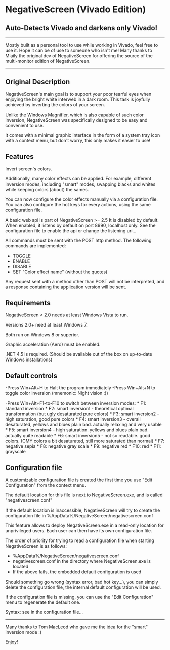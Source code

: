 # NegativeScreen (Vivado Edition) #

## Auto-Detects Vivado and darkens only Vivado! 

***

Mostly built as a personal tool to use while working in Vivado, feel free to use it. Hope it can be of use to someone who isn't me!
Many thanks to Mlaily the original dev of NegativeScreen for offering the source of the multi-monitor edition of NegativeScreen.

***

## Original Description

NegativeScreen's main goal is to support your poor tearful eyes when enjoying the bright white interweb in a dark room.
This task is joyfully achieved by inverting the colors of your screen.

Unlike the Windows Magnifier, which is also capable of such color inversion,
NegativeScreen was specifically designed to be easy and convenient to use.

It comes with a minimal graphic interface in the form of a system tray icon with a context menu,
but don't worry, this only makes it easier to use!


## Features

Invert screen's colors.

Additionally, many color effects can be applied.
For example, different inversion modes, including "smart" modes,
swapping blacks and whites while keeping colors (about) the sames.

You can now configure the color effects manually via a configuration file.
You can also configure the hot keys for every actions, using the same configuration file.

A basic web api is part of NegativeScreen >= 2.5
It is disabled by default. When enabled, it listens by default on port 8990, localhost only.
See the configuration file to enable the api or change the listening uri...

All commands must be sent with the POST http method.
The following commands are implemented:
- TOGGLE
- ENABLE
- DISABLE
- SET "Color effect name" (without the quotes)

Any request sent with a method other than POST will not be interpreted,
and a response containing the application version will be sent.


## Requirements

NegativeScreen < 2.0 needs at least Windows Vista to run.

Versions 2.0+ need at least Windows 7.

Both run on Windows 8 or superior.

Graphic acceleration (Aero) must be enabled.

.NET 4.5 is required. (Should be available out of the box on up-to-date Windows installations)


## Default controls

-Press Win+Alt+H to Halt the program immediately
-Press Win+Alt+N to toggle color inversion (mnemonic: Night vision :))

-Press Win+Alt+F1-to-F10 to switch between inversion modes:
	* F1: standard inversion
	* F2: smart inversion1 - theoretical optimal transformation (but ugly desaturated pure colors)
	* F3: smart inversion2 - high saturation, good pure colors
	* F4: smart inversion3 - overall desaturated, yellows and blues plain bad. actually relaxing and very usable
	* F5: smart inversion4 - high saturation. yellows and blues  plain bad. actually quite readable
	* F6: smart inversion5 - not so readable. good colors. (CMY colors a bit desaturated, still more saturated than normal)
	* F7: negative sepia
	* F8: negative gray scale
	* F9: negative red
	* F10: red
	* F11: grayscale


## Configuration file

A customizable configuration file is created the first time you use "Edit Configuration" from the context menu.

The default location for this file is next to NegativeScreen.exe, and is called "negativescreen.conf"

If the default location is inaccessible,
NegativeScreen will try to create the configuration file in %AppData%/NegativeScreen/negativescreen.conf

This feature allows to deploy NegativeScreen.exe in a read-only location for unprivileged users.
Each user can then have its own configuration file.

The order of priority for trying to read a configuration file when starting NegativeScreen is as follows:
- %AppData%/NegativeScreen/negativescreen.conf
- negativescreen.conf in the directory where NegativeScreen.exe is located
- If the above fails, the embedded default configuration is used

Should something go wrong (syntax error, bad hot key...), you can simply delete the configuration file,
the internal default configuration will be used.

If the configuration file is missing, you can use the "Edit Configuration" menu to regenerate the default one.

Syntax: see in the configuration file...


***

Many thanks to Tom MacLeod who gave me the idea for the "smart" inversion mode :)


Enjoy!
